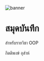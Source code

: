 ![banner](https://picsum.photos/800/250)

# สมุดบันทึก

สำหรับรายวิชา OOP

กิตติพงษ์ อุส่าห์

<!--START_SECTION:buy-me-a-coffee-->
<!--END_SECTION:buy-me-a-coffe-->
